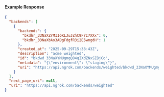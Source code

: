 <!-- Code generated for API Clients. DO NOT EDIT. -->

#### Example Response

```json
{
  "backends": [
    {
      "backends": {
        "bkdhr_33NaXZYMIIoKLJuJZhC9FrI7XXx": 0,
        "bkdhr_33NaXbAo3ADgFdgfR3i2E5wngdH": 1
      },
      "created_at": "2025-09-29T15:33:43Z",
      "description": "acme weighted",
      "id": "bkdwd_33NaXYMUgmgQO4qIXdZNxSZBjCo",
      "metadata": "{\"environment\": \"staging\"}",
      "uri": "https://api.ngrok.com/backends/weighted/bkdwd_33NaXYMUgmgQO4qIXdZNxSZBjCo"
    }
  ],
  "next_page_uri": null,
  "uri": "https://api.ngrok.com/backends/weighted"
}
```
